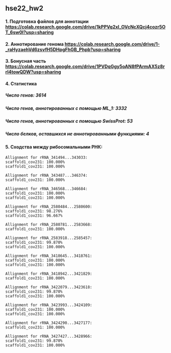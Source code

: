 ## hse22_hw2

#### 1. Подготовка файлов для аннотации https://colab.research.google.com/drive/1kPPVq2xI_OVcNcXQcj4cozr5OT_6sw0I?usp=sharing

#### 2. Аннотирование генома https://colab.research.google.com/drive/1-_raHyzaehVd6zsvfH5DHpgFhGB_Phpb?usp=sharing

#### 3. Бонусная часть https://colab.research.google.com/drive/1PVDqGgy5oAN8fPArmAX5z8rrI4towQDW?usp=sharing

#### 4. Статистика

##### Число генов: 3614

##### Число генов, аннотированных с помощью ML_1: 3332

##### Число генов, аннотированных с помощью SwissProt: 53

##### Число белков, оставшихся не аннотированными функциями: 4

#### 5. Сходства между рибосомальными РНК:

```
Allignment for rRNA_341494...343033:
scaffold1_cov231: 100.000%
scaffold1_cov231: 100.000%

Allignment for rRNA_343487...346374:
scaffold1_cov231: 100.000%

Allignment for rRNA_346568...346684:
scaffold1_cov231: 100.000%
scaffold1_cov231: 100.000%

Allignment for rRNA_2580484...2580600:
scaffold1_cov231: 98.276%
scaffold1_cov231: 96.667%

Allignment for rRNA_2580781...2583668:
scaffold1_cov231: 100.000%

Allignment for rRNA_2583918...2585457:
scaffold1_cov231: 99.870%
scaffold1_cov231: 100.000%

Allignment for rRNA_3418645...3418761:
scaffold1_cov231: 100.000%
scaffold1_cov231: 100.000%

Allignment for rRNA_3418942...3421829:
scaffold1_cov231: 100.000%

Allignment for rRNA_3422079...3423618:
scaffold1_cov231: 99.870%
scaffold1_cov231: 100.000%

Allignment for rRNA_3423993...3424109:
scaffold1_cov231: 100.000%
scaffold1_cov231: 100.000%

Allignment for rRNA_3424290...3427177:
scaffold1_cov231: 100.000%

Allignment for rRNA_3427427...3428966:
scaffold1_cov231: 99.870%
scaffold1_cov231: 100.000%

```

